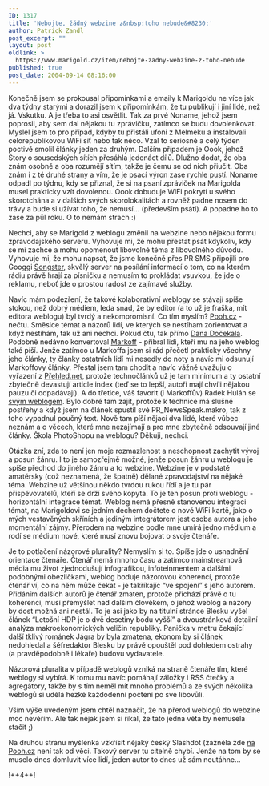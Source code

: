 ```yaml
---
ID: 1317
title: 'Nebojte, žádný webzine z&nbsp;toho nebude&#8230;'
author: Patrick Zandl
post_excerpt: ""
layout: post
oldlink: >
  https://www.marigold.cz/item/nebojte-zadny-webzine-z-toho-nebude
published: true
post_date: 2004-09-14 08:16:00
---
```

<p>
Konečně jsem se prokousal připomínkami a emaily k Marigoldu ne více jak dva týdny starými a dorazil jsem k připomínkám, že tu publikují i jiní lidé, než já. Vskutku. A je třeba to asi osvětlit. Tak za prvé Noname, jehož jsem poprosil, aby sem dal nějakou tu zprávičku, zatímco se budu dovolenkovat. Myslel jsem to pro případ, kdyby tu přistáli ufoni z Melmeku a instalovali celorepublikovou WiFi síť nebo tak něco. Vzal to seriosně a celý týden poctivě smolil články jeden za druhým. Dalším případem je Oook, jehož Story o sousedských sítích přesáhla jedenáct dílů. Dlužno dodat, že oba znám osobně a oba rozumějí sítím, takže je čemu se od nich přiučit. Oba znám i z té druhé strany a vím, že je psací výron zase rychle pustí. Noname odpadl po týdnu, kdy se přiznal, že si na psaní zpráviček na Marigolda musel prakticky vzít dovolenou. Oook dobuduje WiFi pokrytí u svého skorotchána a v dalších svých skorolokalitách a rovněž padne nosem do trávy a bude si užívat toho, že nemusí&#8230; (především psáti). A popadne ho to zase za půl roku. O to nemám strach :)</p>

<p>
Nechci, aby se Marigold z weblogu změnil na webzine nebo nějakou formu zpravodajského serveru. Vyhovuje mi, že mohu přestat psát kdykoliv, kdy se mi zachce a mohu opomenout libovolné téma z libovolného důvodu. Vyhovuje mi, že mohu napsat, že jsme konečně přes PR SMS připojili pro Googgi <a href="http://www.songster.cz">Songster</a>, skvělý server na posílání informací o tom, co na kterém rádiu právě hrají za písničku a nemusím to prokládat vsuvkou, že jde o reklamu, neboť jde o prostou radost ze zajímavé služby. </p>

<p>
Navíc mám podezření, že takové kolaborativní weblogy se stávají spíše stokou, než dobrý médiem, leda snad, že by editor (a to už je fraška, mít editora weblogu) byl tvrdý a nekompromisní. Co tím myslím? <a href="http://www.pooh.cz">Pooh.cz</a> - nečtu. Směsice témat a názorů lidí, ve kterých se nestíham zorientovat a když nestíhám, tak už ani nechci. Pokud čtu, tak přímo <a href="http://pooh.pooh.cz">Dana Dočekala</a>. Podobně nedávno konvertoval <a href="http://www.markoff.biz">Markoff</a> - přibral lidi, kteří mu na jeho weblog také píší. Jenže zatímco u Markoffa jsem si rád přečetl prakticky všechny jeho články, ty články ostatních lidí mi nesedly do noty a navíc mi odsunují Markoffovy články. Přestal jsem tam chodit a navíc vážně uvažuju o vyřazení z <a href="http://www.prehled.net">Přehled.net</a>, protože technočlánků už je tam minimum a ty ostatní zbytečně devastují article index (teď se to lepší, autoři mají chvíli nějakou pauzu či odpadávají). A do třetice, váš favorit (i Markoffův) Radek Hulán se <a href="http://hulan.info/blog">svým weblogem</a>. Bylo dobré tam zajít, protože k technice má slušné postřehy a když jsem na článek spustil své PR_NewsSpeak.makro, tak z toho vypadnul poučný text. Nově tam píší nějací dva lidé, které vůbec neznám a o věcech, které mne nezajímají a pro mne zbytečně odsouvají jiné články. Škola PhotoShopu na weblogu? Děkuji, nechci. </p>

<p>
Otázka zní, zda to není jen moje rozmazlenost a neschopnost zachytit vývoj a posun žánru. I to je samozřejmě možné, jenže posun žánru u weblogu je spíše přechod do jiného žánru a to webzine. Webzine je v podstatě amatérsky (což neznamená, že špatně) dělané zpravodajství na nějaké téma. Webzine už většinou někdo tvrdou rukou řídí a je tu pár přispěvovatelů, kteří se drží svého kopyta. To je ten posun proti weblogu - horizontální integrace témat. Weblog nemá přesně stanovenou integraci témat, na Marigoldovi se jedním dechem dočtete o nové WiFi kartě, jako o mých vestavěných skříních a jediným integrátorem jest osoba autora a jeho momentální zájmy. Přerodem na webzine podle mne umírá jedno médium a rodí se médium nové, které musí znovu bojovat o svoje čtenáře. </p>

<p>
Je to potlačení názorové plurality? Nemyslím si to. Spíše jde o usnadnění orientace čtenáře. Čtenář nemá mnoho času a zatímco mainstreamová média mu život zjednodušují infografikou, infoteinmentem a dalšími podobnými obezličkami, weblog boduje názorovou koherencí, protože čtenář ví, co na něm může čekat - je takříkajíc &#8220;ve spojení&#8221; s jeho autorem. Přidáním dalších autorů je čtenář zmaten, protože přichází právě o tu koherenci, musí přemýšlet nad dalším člověkem, o jehož weblog a názory by dost možná ani nestál. To je asi jako by na titulní stránce Blesku vyšel článek &#8220;Letošní HDP je o dvě desetiny bodu vyšší&#8221; a dvoustránková detailní analýza makroekonomických veličin republiky. Panička v metru čekající další tklivý románek Jágra by byla zmatena, ekonom by si článek nedohledal a šéfredaktor Blesku by právě opouštěl pod dohledem ostrahy (a pravděpodobně i lékaře) budovu vydavatele. </p>

<p>
Názorová pluralita v případě weblogů vzniká na straně čtenáře tím, které weblogy si vybírá. K tomu mu navíc pomáhají záložky i RSS čtečky a agregátory, takže by s tím neměl mít mnoho problémů a ze svých několika weblogů si udělá hezké každodenní počtení po své libovůli. </p>

<p>
Vším výše uvedeným jsem chtěl naznačit, že na přerod weblogů do webzine moc nevěřím. Ale tak nějak jsem si říkal, že tato jedna věta by nemusela stačit ;)</p>

<p>
Na druhou stranu myšlenka vzkřísit nějaký český Slashdot (zazněla zde <a href="http://www.pooh.cz/oaza/a.asp?a=2010589">na Pooh.cz</a> není tak od věci. Takový server tu citelně chybí. Jenže na tom by se muselo dnes domluvit více lidí, jeden autor to dnes už sám neutáhne&#8230;
</p>

<p>
!++4++!
</p>
